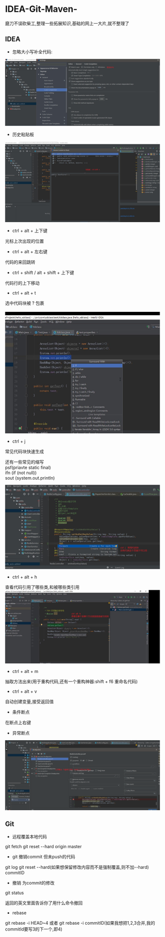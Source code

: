 # IDEA-Git-Maven-
磨刀不误砍柴工,整理一些拓展知识,基础的网上一大片,就不整理了

## IDEA
+ 忽略大小写补全代码:

![](pic/Snipaste_2019-07-06_21-20-02.jpg)

+ 历史粘贴板

![](pic/Snipaste_2019-07-06_09-00-00_看图王.jpg)

+ ctrl + alt + 上下键  

光标上次出现的位置

+ ctrl + alt + 左右键

代码的来回跳转

+  ctrl + shift / alt + shift   + 上下键  

代码行的上下移动

+ ctrl + alt + t 

选中代码块被 ?  包裹

![](pic/Snipaste_2019-07-06_09-05-37_看图王.jpg)

+ ctrl + j 

常见代码块快速生成

还有一些常见的缩写  
psf(priavte  static final)  
ifn (if (not null))  
sout (system.out.println)

![](pic/Snipaste_2019-07-06_09-16-21_看图王.jpg)

+ ctrl + alt + h

查看代码引用了哪些类,和被哪些类引用 
![](pic/Snipaste_2019-07-06_09-52-21_看图王.jpg)

+ ctrl + alt + m

抽取方法出来(用于重构代码,还有一个重构神器:shift + f6 重命名代码)
+ ctrl + alt + v

自动创建变量,接受返回值

+ 条件断点

在断点上右键

+ 异常断点

![](pic/Snipaste_2019-07-06_14-52-58_看图王.png)

## Git

+ 远程覆盖本地代码

git fetch
git reset --hard origin master

+ git 撤销commit 但未push的代码

git log
git reset --hard(如果想保留修改内容而不是强制覆盖,则不加--hard) commitID

+ 撤销 为commit的修改

git status  

返回的英文里面告诉你了用什么命令撤回

+ rebase

git rebase -i HEAD~4 或者 git rebase -i  commitID(如果我想把1,2,3合并,我的commitId要写3的下一个,即4)
